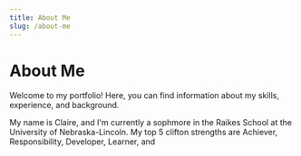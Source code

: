 ```yaml
---
title: About Me
slug: /about-me
---
```


# About Me

Welcome to my portfolio! Here, you can find information about my skills, experience, and background.

My name is Claire, and I'm currently a sophmore in the Raikes School at the University of Nebraska-Lincoln. My top 5 clifton strengths are Achiever, Responsibility, Developer, Learner, and 

<!-- Add more content about yourself -->

